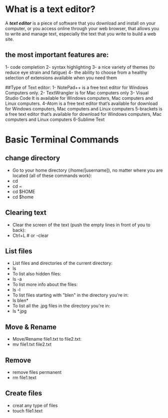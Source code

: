 # What is a text editor?
A ***text editor*** is a piece of software that you download and install on
your computer, or you access online through your web browser, that
allows you to write and manage text, especially the text that you write
to build a web site.

## the most important features are:
1- code completion
2- syntax highlighting
3- a nice variety of themes (to reduce eye strain and fatigue)
4- the ability to choose from a healthy selection of extensions available when you need them

##Type of Text editor:
1- NotePad++ is a free text editor for Windows Computers only.
2- TextWrangler is for Mac computers only
3- Visual Studio Code It is available for Windows computers, Mac computers and Linux
computers.
4-Atom is a free text editor that’s available for download for Windows
computers, Mac computers and Linux computers
5-brackets is a free text editor that’s available for download for Windows
computers, Mac computers and Linux computers
6-Sublime Text

# Basic Terminal Commands 

## change directory 

- Go to your home directory (/home/[username]), no matter where you are located (all of these commands work):
- cd
- cd ~
- cd $HOME
- cd $home

## Clearing text
- Clear the screen of the text (push the empty lines in front of you to back):
- Ctrl+L # or  -clear

## List files 
- List files and directories of the current directory:
- ls
- To list also hidden files:
- ls -a
- To list more info about the files:
- ls -l
- To list files starting with "blen" in the directory you're in:
- ls blen*
- To list all the .jpg files in the directory you're in:
- ls *.jpg
## Move & Rename
- Move/Rename file1.txt to file2.txt:
- mv file1.txt file2.txt

## Remove
- remove files permanent 
- rm file1.text
## Create files 
- creat any type of files 
- touch file1.text
